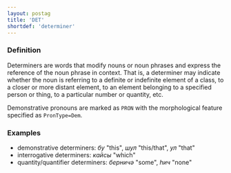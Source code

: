 ```yaml
---
layout: postag
title: 'DET'
shortdef: 'determiner'
---
```


### Definition

Determiners are words that modify nouns or noun phrases and express
the reference of the noun phrase in context. That is, a determiner may
indicate whether the noun is referring to a definite or indefinite
element of a class, to a closer or more distant element, to an element
belonging to a specified person or thing, to a particular number or
quantity, etc.

Demonstrative pronouns are marked as `PRON` with the morphological feature specified as `PronType=Dem`.

### Examples

- demonstrative determiners: _бу_ "this", _шул_ "this/that", _ул_ "that"
- interrogative determiners: _кайсы_ "which"
- quantity/quantifier determiners: _берничә_ "some", _һич_ "none"

<!-- Interlanguage links updated St lis 3 20:58:10 CET 2021 -->
